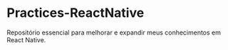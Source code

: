 # Practices-ReactNative
Repositório essencial para melhorar e expandir meus conhecimentos em React Native.
